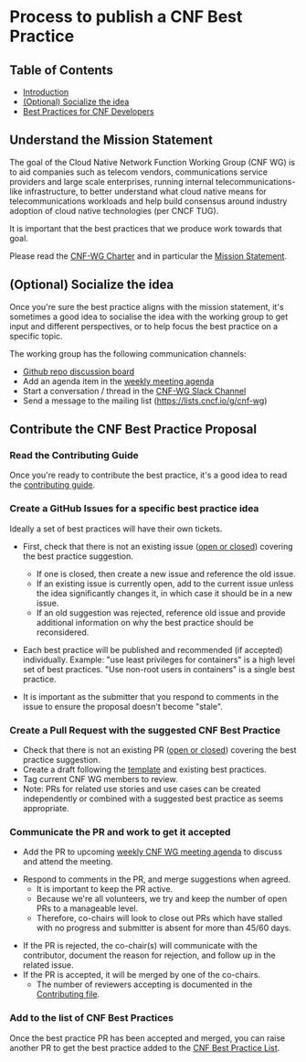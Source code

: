 # Process to publish a CNF Best Practice

## Table of Contents

* [Introduction](#introduction)
* [(Optional) Socialize the idea]()
* [Best Practices for CNF Developers](#best-practices-for-cnf-developers)


## Understand the Mission Statement

The goal of the Cloud Native Network Function Working Group (CNF WG) is to aid companies such as telecom vendors, communications service providers and large scale enterprises, running internal telecommunications-like infrastructure, to better understand what cloud native means for telecommunications workloads and help build consensus around industry adoption of cloud native technologies (per CNCF TUG).

It is important that the best practices that we produce work towards that goal.

Please read the [CNF-WG Charter](../charter.md) and in particular the [Mission Statement](../charter.md#mission-statement).

## (Optional) Socialize the idea

Once you're sure the best practice aligns with the mission statement, it's sometimes a good idea to socialise the idea with the working group to get input and different perspectives, or to help focus the best practice on a specific topic.

The working group has the following communication channels:
- [Github repo discussion board](https://github.com/cncf/cnf-wg/discussions)
- Add an agenda item in the [weekly meeting agenda](https://docs.google.com/document/d/1YFimQftjkTUsxNGTsKdakvP7cJtJgCTqViH2kwJOrsc/edit#)
- Start a conversation / thread in the [CNF-WG Slack Channel](https://cloud-native.slack.com/archives/C01F1LVAQCC)
- Send a message to the mailing list (https://lists.cncf.io/g/cnf-wg)

## Contribute the CNF Best Practice Proposal

### Read the Contributing Guide

Once you're ready to contribute the best practice, it's a good idea to read the [contributing guide](../CONTRIBUTING.md#how-to-contribute).

### Create a GitHub Issues for a specific best practice idea

Ideally a set of best practices will have their own tickets.
- First, check that there is not an existing issue ([open or closed](https://github.com/cncf/cnf-wg/issues?q=is%3Aissue)) covering the best practice suggestion.
  - If one is closed, then create a new issue and reference the old issue.
  - If an existing issue is currently open, add to the current issue unless the idea significantly changes it, in which case it should be in a new issue.
  - If an old suggestion was rejected, reference old issue and provide additional information on why the best practice should be reconsidered.

- Each best practice will be published and recommended (if accepted) individually.
  Example: "use least privileges for containers" is a high level set of best practices.  "Use non-root users in containers" is a single best practice.
- It is important as the submitter that you respond to comments in the issue to ensure the proposal doesn't become "stale".

### Create a Pull Request with the suggested CNF Best Practice

- Check that there is not an existing PR ([open or closed](https://github.com/cncf/cnf-wg/pulls?q=is%3Apr)) covering the best practice suggestion.
- Create a draft following the [template](NNNN-cbpp-template.md) and existing best practices.
- Tag current CNF WG members to review.
- Note: PRs for related use stories and use cases can be created independently or combined with a suggested best practice as seems appropriate.

### Communicate the PR and work to get it accepted 

<!-- IDEA: Use welcome bot for first time contributors e.g. https://github.com/apps/the-welcome-bot -->

- Add the PR to upcoming [weekly CNF WG meeting agenda](https://docs.google.com/document/d/1YFimQftjkTUsxNGTsKdakvP7cJtJgCTqViH2kwJOrsc/edit#) to discuss and attend the meeting.
<!-- Idea: add checklist item “added PR to weekly agenda” to PR Template https://github.com/cncf/cnf-wg/blob/main/.github/PULL_REQUEST_TEMPLATE/pull_request_template.md -->
<!-- Idea: respond to 1st contributors with additional steps / details -->
- Respond to comments in the PR, and merge suggestions when agreed.
  - It is important to keep the PR active.
  - Because we're all volunteers, we try and keep the number of open PRs to a manageable level.
  - Therefore, co-chairs will look to close out PRs which have stalled with no progress and submitter is absent for more than 45/60 days.
<!-- IDEA: Include the stale bot into the repo e.g. https://github.com/probot/stale -->
- If the PR is rejected, the co-chair(s) will communicate with the contributor, document the reason for rejection, and follow up in the related issue.
- If the PR is accepted, it will be merged by one of the co-chairs.
  - The number of reviewers accepting is documented in the [Contributing file](https://github.com/cncf/cnf-wg/blob/main/CONTRIBUTING.md#steps-to-accept-a-pr).

### Add to the list of CNF Best Practices

Once the best practice PR has been accepted and merged, you can raise another PR to get the best practice added to the [CNF Best Practice List](../doc/best_cnf_dev.md).